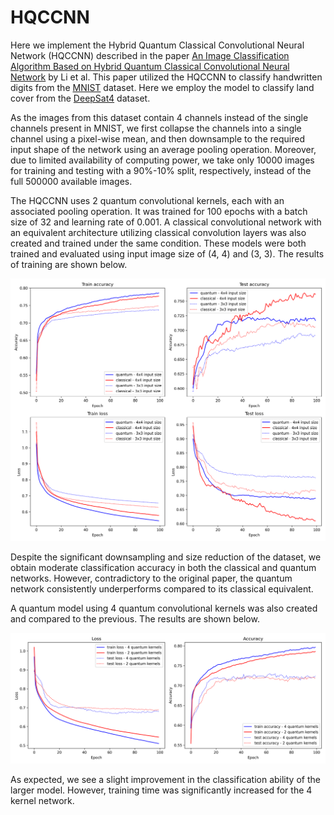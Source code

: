 # HQCCNN

Here we implement the Hybrid Quantum Classical Convolutional Neural Network (HQCCNN) described in the paper [An Image Classification Algorithm Based on Hybrid Quantum Classical Convolutional Neural Network](https://www.hindawi.com/journals/que/2022/5701479/) by Li et al.  This paper utilized the HQCCNN to classify handwritten digits from the [MNIST](http://yann.lecun.com/exdb/mnist/) dataset.  Here we employ the model to classify land cover from the [DeepSat4](https://csc.lsu.edu/~saikat/deepsat/) dataset.

As the images from this dataset contain 4 channels instead of the single channels present in MNIST, we first collapse the channels into a single channel using a pixel-wise mean, and then downsample to the required input shape of the network using an average pooling operation.  Moreover, due to limited availability of computing power, we take only 10000 images for training and testing with a 90%-10% split, respectively, instead of the full 500000 available images.

The HQCCNN uses 2 quantum convolutional kernels, each with an associated pooling operation.  It was trained for 100 epochs with a batch size of 32 and learning rate of 0.001.  A classical convolutional network with an equivalent architecture utilizing classical convolution layers was also created and trained under the same condition.  These models were both trained and evaluated using input image size of (4, 4) and (3, 3).  The results of training are shown below.

![results](./results_2kernels.png)

Despite the significant downsampling and size reduction of the dataset, we obtain moderate classification accuracy in both the classical and quantum networks.  However, contradictory to the original paper, the quantum network consistently underperforms compared to its classical equivalent.

A quantum model using 4 quantum convolutional kernels was also created and compared to the previous.  The results are shown below.

![results](./results_4kernels.png)

As expected, we see a slight improvement in the classification ability of the larger model. However, training time was significantly increased for the 4 kernel network.
